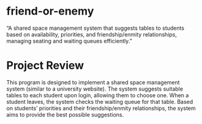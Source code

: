 # friend-or-enemy
“A shared space management system that suggests tables to students based on availability, priorities, and friendship/enmity relationships, managing seating and waiting queues efficiently.”

# Project Review
This program is designed to implement a shared space management system (similar to a university website). The system suggests suitable tables to each student upon login, allowing them to choose one. When a student leaves, the system checks the waiting queue for that table. Based on students’ priorities and their friendship/enmity relationships, the system aims to provide the best possible suggestions.
